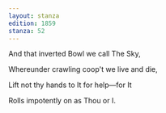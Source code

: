 ```yaml
---
layout: stanza
edition: 1859
stanza: 52
---
```


And that inverted Bowl we call The Sky,

Whereunder crawling coop't we live and die,

⁠Lift not thy hands to It for help—for It

Rolls impotently on as Thou or I.